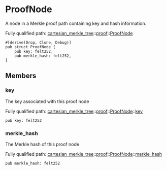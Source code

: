 # ProofNode

A node in a Merkle proof path containing key and hash information.

Fully qualified path: [cartesian_merkle_tree](./cartesian_merkle_tree.md)::[proof](./cartesian_merkle_tree-proof.md)::[ProofNode](./cartesian_merkle_tree-proof-ProofNode.md)

<pre><code class="language-cairo">#[derive(Drop, Clone, Debug)]
pub struct ProofNode {
    pub key: felt252,
    pub merkle_hash: felt252,
}</code></pre>

## Members

### key

The key associated with this proof node

Fully qualified path: [cartesian_merkle_tree](./cartesian_merkle_tree.md)::[proof](./cartesian_merkle_tree-proof.md)::[ProofNode](./cartesian_merkle_tree-proof-ProofNode.md)::[key](./cartesian_merkle_tree-proof-ProofNode.md#key)

<pre><code class="language-cairo">pub key: felt252</code></pre>


### merkle_hash

The Merkle hash of this proof node

Fully qualified path: [cartesian_merkle_tree](./cartesian_merkle_tree.md)::[proof](./cartesian_merkle_tree-proof.md)::[ProofNode](./cartesian_merkle_tree-proof-ProofNode.md)::[merkle_hash](./cartesian_merkle_tree-proof-ProofNode.md#merkle_hash)

<pre><code class="language-cairo">pub merkle_hash: felt252</code></pre>


